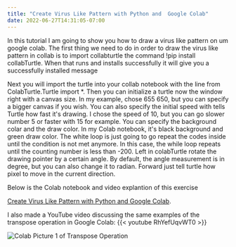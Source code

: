 ```yaml
---
title: "Create Virus Like Pattern with Python and  Google Colab"
date: 2022-06-27T14:31:05-07:00
---
```


In this tutorial I am going to show you how to draw a virus like pattern on um google colab. The first thing we need to do in order to draw the virus like pattern in collab is to import collabturtle the command !pip install collabTurtle. When that runs and installs successfully it will give you a successfully installed message

Next you will import the turtle into your collab notebook with the line from ColabTurtle.Turtle import *.  Then you can initialize a turtle now the window right with a canvas size. In my example, chose 655 650, but you can specify a bigger canvas if you wish. You can also specify the initial speed with tells Turtle how fast it's drawing. I chose the speed of 10, but you can go slower number 5 or faster with 15 for example. You can specify the background colar and the draw color. In my Colab notebook, it's black background and green draw color. The white loop is just going to go repeat the codes inside until the condition is not met anymore. In this case, the while loop repeats until the counting number is less than -200.  Left in colabTurtle rotate the drawing pointer by a certain angle. By default, the angle measurement is in degree, but you can also change it to radian. Forward just tell turtle how pixel to move in the current direction.

Below is the Colab notebook and video explantion of this exercise



[Create Virus Like Pattern with Python and  Google Colab](https://colab.research.google.com/drive/1sJnDkmKFndbLc_P5VSWxIfTJlRgZbXqH?usp=sharing). 

I also made a YouTube video discussing the same examples of the transpose operation in Google Colab: {{< youtube RhYefUqvWT0 >}} 


![Colab Picture 1 of Transpose Operation](/img/virus-pattern.jpg)
